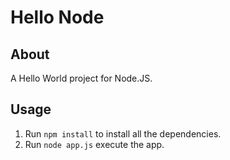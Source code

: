Hello Node
==========

About
-----

A Hello World project for Node.JS.

Usage
-----

1. Run `npm install` to install all the dependencies.
2. Run `node app.js` execute the app.
